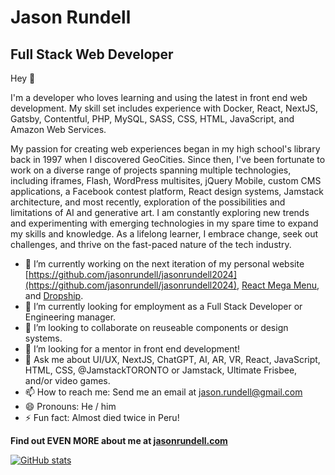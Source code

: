# Jason Rundell

## Full Stack Web Developer

Hey 👋 

I'm a developer who loves learning and using the latest in front end web development. My skill set includes experience with Docker, React, NextJS, Gatsby, Contentful, PHP, MySQL, SASS, CSS, HTML, JavaScript, and Amazon Web Services.

My passion for creating web experiences began in my high school's library back in 1997 when I discovered GeoCities. Since then, I've been fortunate to work on a diverse range of projects spanning multiple technologies, including iframes, Flash, WordPress multisites, jQuery Mobile, custom CMS applications, a Facebook contest platform, React design systems, Jamstack architecture, and most recently, exploration of the possibilities and limitations of AI and generative art. I am constantly exploring new trends and experimenting with emerging technologies in my spare time to expand my skills and knowledge. As a lifelong learner, I embrace change, seek out challenges, and thrive on the fast-paced nature of the tech industry.

- 🔭 I’m currently working on the next iteration of my personal website [https://github.com/jasonrundell/jasonrundell2024](https://github.com/jasonrundell/jasonrundell2024), [React Mega Menu](https://github.com/jasonrundell/react-mega-menu), and [Dropship](https://github.com/jasonrundell/dropship).
- 🌱 I’m currently looking for employment as a Full Stack Developer or Engineering manager.
- 👯 I’m looking to collaborate on reuseable components or design systems.
- 🤔 I’m looking for a mentor in front end development!
- 💬 Ask me about UI/UX, NextJS, ChatGPT, AI, AR, VR, React, JavaScript, HTML, CSS, @JamstackTORONTO or Jamstack, Ultimate Frisbee, and/or video games.
- 📫 How to reach me: Send me an email at jason.rundell@gmail.com
- 😄 Pronouns: He / him
- ⚡ Fun fact: Almost died twice in Peru!

**Find out EVEN MORE about me at [jasonrundell.com](https://jasonrundell.com/)**

[![GitHub stats](https://github-readme-stats.vercel.app/api?username=jasonrundell)](https://github.com/jasonrundell/github-readme-stats)
